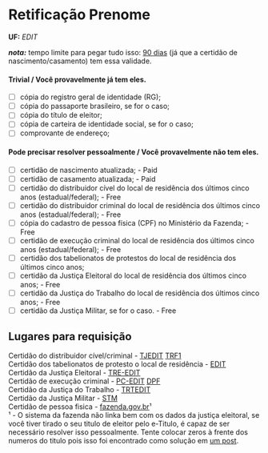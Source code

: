 # Retificação Prenome
**UF:** *EDIT*

***nota:*** tempo limite para pegar tudo isso: <u>90 dias</u> (já que a certidão de nascimento/casamento) tem essa validade.
#### Trivial / Você provavelmente já tem eles.
- [ ] cópia do registro geral de identidade (RG);
- [ ] cópia do passaporte brasileiro, se for o caso; 
- [ ] cópia do título de eleitor;
- [ ] cópia de carteira de identidade social, se for o caso;
- [ ] comprovante de endereço;
#### Pode precisar resolver pessoalmente / Você provavelmente não tem eles.
- [ ] certidão de nascimento atualizada; - Paid
- [ ] certidão de casamento atualizada; - Paid
- [ ] certidão do distribuidor cível do local de residência dos últimos cinco anos (estadual/federal); - Free
- [ ] certidão do distribuidor criminal do local de residência dos últimos cinco anos 
(estadual/federal); - Free
- [ ] cópia do cadastro de pessoa física (CPF) no Ministério da Fazenda; - Free
- [ ] certidão de execução criminal do local de residência dos últimos cinco anos 
(estadual/federal); - Free
- [ ] certidão dos tabelionatos de protestos do local de residência dos últimos cinco anos;
- [ ] certidão da Justiça Eleitoral do local de residência dos últimos cinco anos; - Free
- [ ] certidão da Justiça do Trabalho do local de residência dos últimos cinco anos; - Free
- [ ] certidão da Justiça Militar, se for o caso. - Free

## Lugares para requisição
Certidão do distribuidor cível/criminal - [TJEDIT](https://google.com) [TRF1](https://sistemas.trf1.jus.br/certidao/#/solicitacao)  
Certidão dos tabelionatos de protesto o local de residência - [EDIT](https://google.com)  
Certidão da Justiça Eleitoral - [TRE-EDIT](https://google.com)  
Certidão de execução criminal - [PC-EDIT](https://google.com) [DPF](https://antecedentes.dpf.gov.br/antecedentes-criminais/certidao)  
Certidão da Justiça do Trabalho - [TRTEDIT](https://google.com)  
Certidão da Justiça Militar - [STM](https://www.stm.jus.br/servicos-stm/certidao-negativa/emitir-certidao-negativa)  
Certidão de pessoa fisica - [fazenda.gov.br](https://servicos.receita.fazenda.gov.br/Servicos/CPF/ImpressaoComprovante/ConsultaImpressao.asp)¹  
¹ - O sistema da fazenda não linka bem com os dados da justiça eleitoral, se você tiver tirado o seu titulo de eleitor pelo e-Titulo, é capaz de ser
necessário resolver isso pessoalmente. Tente colocar zeros à frente dos numeros do titulo pois isso foi encontrado como solução em [um post](https://profpanda.com.br/sabia-que-voce-pode-emitir-segunda-via-do-cpf-em-casa/).